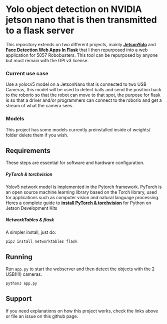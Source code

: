# Yolo object detection on NVIDIA jetson nano that is then transmitted to a flask server

This repository extends on two different projects, mainly [**JetsonYolo**](https://github.com/amirhosseinh77/JetsonYolo) and [**Face Detection Web Apps In Flask**](https://www.youtube.com/watch?v=i_-m1kBTdBI) that I then repurposed into a web application for 5057 Robobusters. This tool can be repurposed by anyone but must remain with the GPLv3 license.

### Current use case
Use a yolocv5 model on a JetsonNano that is connected to two USB Cameras, this model will be used to detect balls and send the position back to the roborio so that the robot can move to that spot, the purpose for flask is so that a driver and/or programmers can connect to the roborio and get a stream of what the camera sees.

### Models
This project has some models currently preinstalled inside of weights/ folder delete them if you wish.

## Requirements
These steps are essential for software and hardware configuration.

##### PyTorch & torchvision
Yolov5 network model is implemented in the Pytorch framework.
PyTorch is an open source machine learning library based on the Torch library, used for applications such as computer vision and natural language processing.
Heres a complete guide to [**install PyTorch & torchvision**](https://forums.developer.nvidia.com/t/pytorch-for-jetson-version-1-9-0-now-available/72048) for Python on Jetson Development Kits 

##### NetworkTables & flask
A simpler install, just do:

```
pip3 install networktables flask
```

## Running
Run ```app.py``` to start the webserver and then detect the objects with the 2 USB(!!!) cameras.
```
python3 app.py
```

## Support
If you need explanations on how this project works, check the links above or file an issue on this github page.
